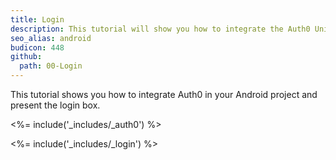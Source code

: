 ```yaml
---
title: Login
description: This tutorial will show you how to integrate the Auth0 Universal Login in your Android project in order to present the login box.
seo_alias: android
budicon: 448
github:
  path: 00-Login
---
```


This tutorial shows you how to integrate Auth0 in your Android project and present the login box.

<%= include('_includes/_auth0') %>

<%= include('_includes/_login') %>